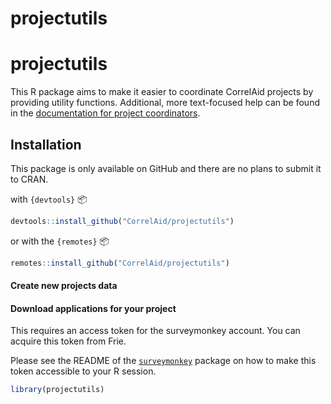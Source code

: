 projectutils
================

# projectutils

This R package aims to make it easier to coordinate CorrelAid projects
by providing utility functions. Additional, more text-focused help can
be found in the [documentation for project
coordinators](https://docs.correlaid.org/project-manual/project-coordinators).

## Installation

This package is only available on GitHub and there are no plans to
submit it to CRAN.

with `{devtools}` :package:

``` r
devtools::install_github("CorrelAid/projectutils")
```

or with the `{remotes}` :package:

``` r
remotes::install_github("CorrelAid/projectutils")
```

#### Create new projects data

#### Download applications for your project

This requires an access token for the surveymonkey account. You can
acquire this token from Frie.

Please see the README of the [`surveymonkey`](https://github.com/tntp/surveymonkey#add-your-oauth-token-to-your-rprofile) package on how to make this token accessible to your R session.

``` r
library(projectutils)
```
